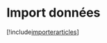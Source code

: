 # Import données

[!include[importerarticles](importdonnees.importerarticles.autogen.md)]






















































